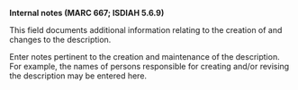 **Internal notes (MARC 667; ISDIAH 5.6.9)**

This field&nbsp;documents additional information relating to the creation of and changes to the description.

Enter notes pertinent to the creation and maintenance of the description. For example, the names of persons responsible for creating and/or revising the description may be entered here.